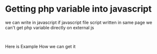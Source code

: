 # Getting php variable into javascript 

we can write <?php ?> in javascript if javascript file script written  in same page we can't get php variable directly on external js

<br>

Here is Example How we can get it 

<pre>
<?php
$phpVar = 2323;
?>
</pre>
<code>


<script type="text/javascript">
    var javaScriptVar = "<?php echo $phpVar; ?>";
</script>

</code>